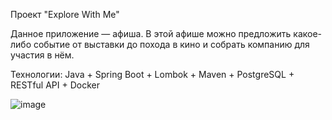 Проект "Explore With Me"

Данное приложение — афиша. В этой афише можно предложить какое-либо событие от выставки до похода в кино и собрать компанию для участия в нём.

Технологии: Java + Spring Boot + Lombok + Maven + PostgreSQL + RESTful API + Docker

![image](https://user-images.githubusercontent.com/107979231/233036579-ba61fab9-0290-47c1-aef7-9a952cc24561.png)

